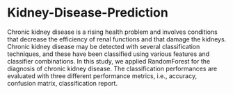 # Kidney-Disease-Prediction

Chronic kidney disease is a rising health problem and involves conditions that decrease the efficiency of renal functions and that damage the kidneys. Chronic kidney disease may be detected with several classification techniques, and these have been classified using various features and classifier combinations. In this study, we applied RandomForest for the diagnosis of chronic kidney disease. The classification performances are evaluated with three different performance metrics, i.e., accuracy, confusion matrix, classification report.
